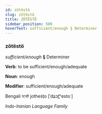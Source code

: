 ```yaml
---
id: zötëstö
slug: zötëstö
title: ZÖTËSTÖ
sidebar_position: 500
hoverText: sufficient/enough § Determiner
---
```


### zötëstö

*sufficient/enough* **§** Determiner

**Verb**: to be sufficient/enough/adequate

**Noun**: enough

**Modifier**: sufficient/enough/adequate

Bengali যথেষ্ট jotheśṭo [ˈdʑɔt̪ʰestoˑ]

*Indo-Iranian Language Family*
